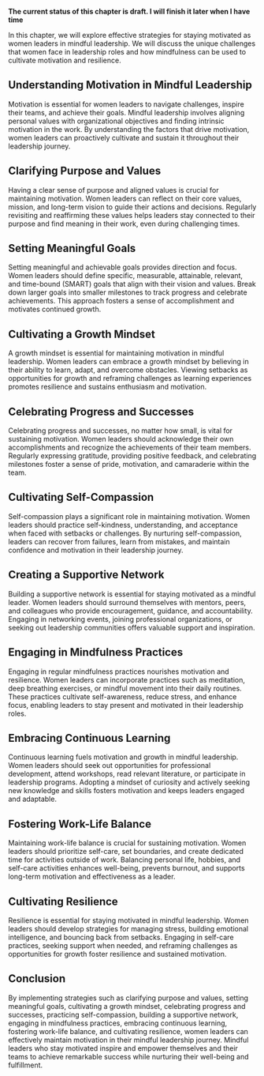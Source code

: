 **The current status of this chapter is draft. I will finish it later when I have time**

In this chapter, we will explore effective strategies for staying motivated as women leaders in mindful leadership. We will discuss the unique challenges that women face in leadership roles and how mindfulness can be used to cultivate motivation and resilience.

Understanding Motivation in Mindful Leadership
----------------------------------------------

Motivation is essential for women leaders to navigate challenges, inspire their teams, and achieve their goals. Mindful leadership involves aligning personal values with organizational objectives and finding intrinsic motivation in the work. By understanding the factors that drive motivation, women leaders can proactively cultivate and sustain it throughout their leadership journey.

Clarifying Purpose and Values
-----------------------------

Having a clear sense of purpose and aligned values is crucial for maintaining motivation. Women leaders can reflect on their core values, mission, and long-term vision to guide their actions and decisions. Regularly revisiting and reaffirming these values helps leaders stay connected to their purpose and find meaning in their work, even during challenging times.

Setting Meaningful Goals
------------------------

Setting meaningful and achievable goals provides direction and focus. Women leaders should define specific, measurable, attainable, relevant, and time-bound (SMART) goals that align with their vision and values. Break down larger goals into smaller milestones to track progress and celebrate achievements. This approach fosters a sense of accomplishment and motivates continued growth.

Cultivating a Growth Mindset
----------------------------

A growth mindset is essential for maintaining motivation in mindful leadership. Women leaders can embrace a growth mindset by believing in their ability to learn, adapt, and overcome obstacles. Viewing setbacks as opportunities for growth and reframing challenges as learning experiences promotes resilience and sustains enthusiasm and motivation.

Celebrating Progress and Successes
----------------------------------

Celebrating progress and successes, no matter how small, is vital for sustaining motivation. Women leaders should acknowledge their own accomplishments and recognize the achievements of their team members. Regularly expressing gratitude, providing positive feedback, and celebrating milestones foster a sense of pride, motivation, and camaraderie within the team.

Cultivating Self-Compassion
---------------------------

Self-compassion plays a significant role in maintaining motivation. Women leaders should practice self-kindness, understanding, and acceptance when faced with setbacks or challenges. By nurturing self-compassion, leaders can recover from failures, learn from mistakes, and maintain confidence and motivation in their leadership journey.

Creating a Supportive Network
-----------------------------

Building a supportive network is essential for staying motivated as a mindful leader. Women leaders should surround themselves with mentors, peers, and colleagues who provide encouragement, guidance, and accountability. Engaging in networking events, joining professional organizations, or seeking out leadership communities offers valuable support and inspiration.

Engaging in Mindfulness Practices
---------------------------------

Engaging in regular mindfulness practices nourishes motivation and resilience. Women leaders can incorporate practices such as meditation, deep breathing exercises, or mindful movement into their daily routines. These practices cultivate self-awareness, reduce stress, and enhance focus, enabling leaders to stay present and motivated in their leadership roles.

Embracing Continuous Learning
-----------------------------

Continuous learning fuels motivation and growth in mindful leadership. Women leaders should seek out opportunities for professional development, attend workshops, read relevant literature, or participate in leadership programs. Adopting a mindset of curiosity and actively seeking new knowledge and skills fosters motivation and keeps leaders engaged and adaptable.

Fostering Work-Life Balance
---------------------------

Maintaining work-life balance is crucial for sustaining motivation. Women leaders should prioritize self-care, set boundaries, and create dedicated time for activities outside of work. Balancing personal life, hobbies, and self-care activities enhances well-being, prevents burnout, and supports long-term motivation and effectiveness as a leader.

Cultivating Resilience
----------------------

Resilience is essential for staying motivated in mindful leadership. Women leaders should develop strategies for managing stress, building emotional intelligence, and bouncing back from setbacks. Engaging in self-care practices, seeking support when needed, and reframing challenges as opportunities for growth foster resilience and sustained motivation.

Conclusion
----------

By implementing strategies such as clarifying purpose and values, setting meaningful goals, cultivating a growth mindset, celebrating progress and successes, practicing self-compassion, building a supportive network, engaging in mindfulness practices, embracing continuous learning, fostering work-life balance, and cultivating resilience, women leaders can effectively maintain motivation in their mindful leadership journey. Mindful leaders who stay motivated inspire and empower themselves and their teams to achieve remarkable success while nurturing their well-being and fulfillment.
